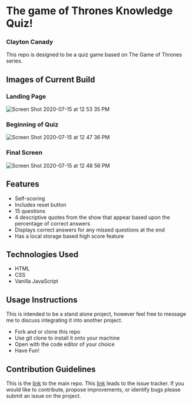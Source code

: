 # The game of Thrones Knowledge Quiz!

### Clayton Canady

This repo is designed to be a quiz game based on The Game of Thrones series.
## Images of Current Build
### Landing Page
![Screen Shot 2020-07-15 at 12 53 35 PM](https://user-images.githubusercontent.com/67292469/87572916-371afc00-c69a-11ea-963d-2dc5a4063425.png)
### Beginning of Quiz
![Screen Shot 2020-07-15 at 12 47 36 PM](https://user-images.githubusercontent.com/67292469/87572494-9f1d1280-c699-11ea-8423-2fa7eeb294f9.png)
### Final Screen
![Screen Shot 2020-07-15 at 12 48 56 PM](https://user-images.githubusercontent.com/67292469/87572526-af34f200-c699-11ea-9866-07e2edea706e.png)


## Features

- Self-scoring
- Includes reset button
- 15 questions
- 4 descriptive quotes from the show that appear based upon the percentage of correct answers
- Displays correct answers for any missed questions at the end
- Has a local storage based high score feature

## Technologies Used

- HTML
- CSS
- Vanilla JavaScript

## Usage Instructions

This is intended to be a stand alone project, however feel free to message me to discuss integrating it into another project.

- Fork and or clone this repo
- Use git clone to install it onto your machine
- Open with the code editor of your choice
- Have Fun!

## Contribution Guidelines

This is the [link](https://github.com/ClaytonCanady/Game-of-Thrones-Quiz) to the main repo.
This [link](https://github.com/ClaytonCanady/Game-of-Thrones-Quiz/issues) leads to the issue tracker.
If you would like to contribute, propose improvements, or identify bugs please submit an issue on the project.
